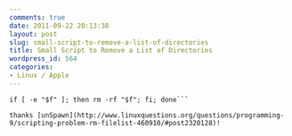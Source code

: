```yaml
---
comments: true
date: 2011-09-22 20:13:38
layout: post
slug: small-script-to-remove-a-list-of-directories
title: Small Script to Remove a List of Directories
wordpress_id: 564
categories:
- Linux / Apple
---
```


```cat list-of-directories.txt|while read f; do
if [ -e "$f" ]; then rm -rf "$f"; fi; done```

thanks [unSpawn](http://www.linuxquestions.org/questions/programming-9/scripting-problem-rm-filelist-460910/#post2320128)! 
